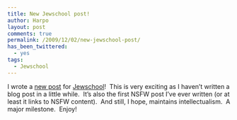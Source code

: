 ```yaml
---
title: New Jewschool post!
author: Harpo
layout: post
comments: true
permalink: /2009/12/02/new-jewschool-post/
has_been_twittered:
  - yes
tags:
  - Jewschool
---
```

I wrote a <a href="http://jewschool.com/2009/12/02/19189/sexin-up-the-tribe/" target="_blank">new post</a> for <a href="http://jewschool.com" target="_blank">Jewschool</a>!  This is very exciting as I haven&#8217;t written a blog post in a little while.  It&#8217;s also the first NSFW post I&#8217;ve ever written (or at least it links to NSFW content).  And still, I hope, maintains intellectualism.  A major milestone.  Enjoy!